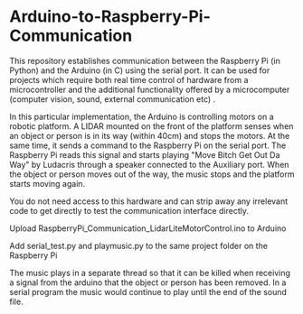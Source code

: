 # Arduino-to-Raspberry-Pi-Communication

This repository establishes communication between the Raspberry Pi (in Python) and the Arduino (in C) using the serial port. It can be used for projects which require both real time control of hardware from a microcontroller and the additional functionality offered by a microcomputer (computer vision, sound, external communication etc) .

In this particular implementation, the Arduino is controlling motors on a robotic platform. A LIDAR mounted on the front of the platform senses when an object or person is in its way (within 40cm) and stops the motors. At the same time, it sends a command to the Raspberry Pi on the serial port. The Raspberry Pi reads this signal and starts playing "Move Bitch Get Out Da Way" by Ludacris through a speaker connected to the Auxiliary port. When the object or person moves out of the way, the music stops and the platform starts moving again. 

You do not need  access to this hardware and can strip away any irrelevant code to get directly to test the communication interface directly.

Upload RaspberryPi_Communication_LidarLiteMotorControl.ino to Arduino

Add serial_test.py and playmusic.py to the same project folder on the Raspberry Pi

The music plays in a separate thread so that it can be killed when receiving a signal from the arduino that the object or person has been removed. In a serial program the music would continue to play until the end of the sound file.
